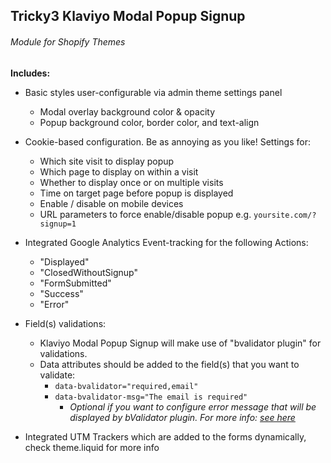 ## Tricky3 Klaviyo Modal Popup Signup
###### Module for Shopify Themes

__Includes:__

- Basic styles user-configurable via admin theme settings panel
  - Modal overlay background color & opacity
  - Popup background color, border color, and text-align

- Cookie-based configuration. Be as annoying as you like! Settings for:
  - Which site visit to display popup
  - Which page to display on within a visit 
  - Whether to display once or on multiple visits
  - Time on target page before popup is displayed
  - Enable / disable on mobile devices
  - URL parameters to force enable/disable popup e.g. `yoursite.com/?signup=1`

- Integrated Google Analytics Event-tracking for the following Actions:
  - "Displayed"
  - "ClosedWithoutSignup"
  - "FormSubmitted"
  - "Success"
  - "Error"
  
- Field(s) validations:
  - Klaviyo Modal Popup Signup will make use of "bvalidator plugin" for validations.
  - Data attributes should be added to the field(s) that you want to validate:
    - `data-bvalidator="required,email"`
    - `data-bvalidator-msg="The email is required"`
      - _Optional if you want to configure error message that will be displayed by bValidator plugin. For more info: [see here](http://bojanmauser.from.hr/bvalidator/#inputerrmsgs)_

- Integrated UTM Trackers which are added to the forms dynamically, check theme.liquid for more info